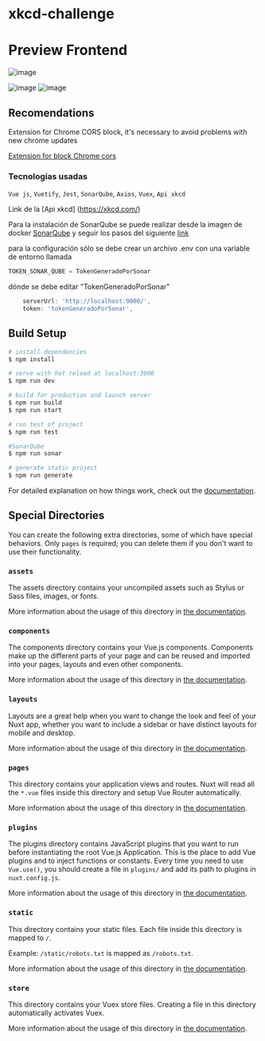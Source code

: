 # xkcd-challenge

# Preview Frontend

![image](https://user-images.githubusercontent.com/57992471/158006345-e3b06b36-a970-40fd-92a3-e3b149e2f253.png)

![image](https://user-images.githubusercontent.com/57992471/158006633-ad7fb77c-4c30-4767-8243-6962e23c6f23.png)
![image](https://user-images.githubusercontent.com/57992471/158006644-c35c80e6-a2e7-4523-89a3-833caa97b094.png)

## Recomendations

Extension for Chrome CORS block, it's necessary to avoid problems with new chrome updates

[Extension for block Chrome cors](https://chrome.google.com/webstore/detail/cors-unblock/lfhmikememgdcahcdlaciloancbhjino/related?hl=es)

### Tecnologías usadas

`Vue js`, `Vuetify`, `Jest`, `SonarQube`, `Axios`, `Vuex`, `Api xkcd`

Link de la [Api xkcd] (https://xkcd.com/)

Para la instalación de SonarQube se puede realizar desde la imagen de docker
[SonarQube](https://hub.docker.com/_/sonarqube?tab=tags)
y seguir los pasos del siguiente [link](https://docs.sonarqube.org/latest/setup/get-started-2-minutes/)

para la configuración sólo se debe crear un archivo .env con una variable de entorno llamada

```js
TOKEN_SONAR_QUBE = TokenGeneradoPorSonar
```

dónde se debe editar "TokenGeneradoPorSonar"

```js
    serverUrl: 'http://localhost:9000/',
    token: 'tokenGeneradoPorSonar',

```

## Build Setup

```bash
# install dependencies
$ npm install

# serve with hot reload at localhost:3000
$ npm run dev

# build for production and launch server
$ npm run build
$ npm run start

# run test of project
$ npm run test

#SonarQube
$ npm run sonar

# generate static project
$ npm run generate
```

For detailed explanation on how things work, check out the [documentation](https://nuxtjs.org).

## Special Directories

You can create the following extra directories, some of which have special behaviors. Only `pages` is required; you can delete them if you don't want to use their functionality.

### `assets`

The assets directory contains your uncompiled assets such as Stylus or Sass files, images, or fonts.

More information about the usage of this directory in [the documentation](https://nuxtjs.org/docs/2.x/directory-structure/assets).

### `components`

The components directory contains your Vue.js components. Components make up the different parts of your page and can be reused and imported into your pages, layouts and even other components.

More information about the usage of this directory in [the documentation](https://nuxtjs.org/docs/2.x/directory-structure/components).

### `layouts`

Layouts are a great help when you want to change the look and feel of your Nuxt app, whether you want to include a sidebar or have distinct layouts for mobile and desktop.

More information about the usage of this directory in [the documentation](https://nuxtjs.org/docs/2.x/directory-structure/layouts).

### `pages`

This directory contains your application views and routes. Nuxt will read all the `*.vue` files inside this directory and setup Vue Router automatically.

More information about the usage of this directory in [the documentation](https://nuxtjs.org/docs/2.x/get-started/routing).

### `plugins`

The plugins directory contains JavaScript plugins that you want to run before instantiating the root Vue.js Application. This is the place to add Vue plugins and to inject functions or constants. Every time you need to use `Vue.use()`, you should create a file in `plugins/` and add its path to plugins in `nuxt.config.js`.

More information about the usage of this directory in [the documentation](https://nuxtjs.org/docs/2.x/directory-structure/plugins).

### `static`

This directory contains your static files. Each file inside this directory is mapped to `/`.

Example: `/static/robots.txt` is mapped as `/robots.txt`.

More information about the usage of this directory in [the documentation](https://nuxtjs.org/docs/2.x/directory-structure/static).

### `store`

This directory contains your Vuex store files. Creating a file in this directory automatically activates Vuex.

More information about the usage of this directory in [the documentation](https://nuxtjs.org/docs/2.x/directory-structure/store).
